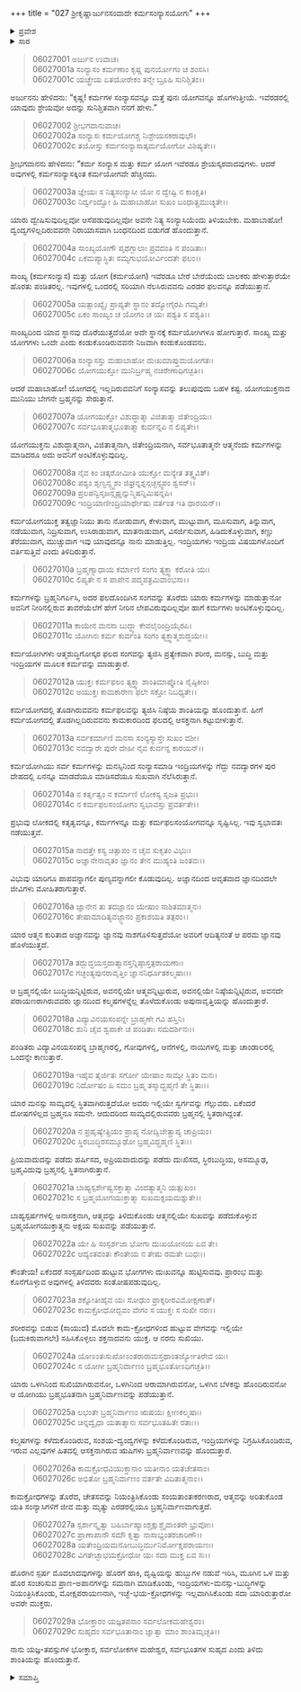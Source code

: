 +++
title = "027 ಶ್ರೀಕೃಷ್ಣಾರ್ಜುನಸಂವಾದೇ ಕರ್ಮಸಂನ್ಯಾಸಯೋಗಃ"
+++

<details><summary>ಪ್ರವೇಶ</summary>


।।   ಓಂ ಓಂ ನಮೋ ನಾರಾಯಣಾಯ।।   ಶ್ರೀ ವೇದವ್ಯಾಸಾಯ ನಮಃ ।।

ಶ್ರೀ ಕೃಷ್ಣದ್ವೈಪಾಯನ ವೇದವ್ಯಾಸ ವಿರಚಿತ  

**ಶ್ರೀ ಮಹಾಭಾರತ**

**ಭೀಷ್ಮ ಪರ್ವ**

**ಭಗವದ್ಗೀತಾ ಪರ್ವ**

**ಅಧ್ಯಾಯ 27**

</details>

<details><summary>ಸಾರ</summary>



</details>


> 06027001 ಅರ್ಜುನ ಉವಾಚ।   
06027001a ಸಂನ್ಯಾಸಂ ಕರ್ಮಣಾಂ ಕೃಷ್ಣ ಪುನರ್ಯೋಗಂ ಚ ಶಂಸಸಿ।   
06027001c ಯಚ್ಛ್ರೇಯ ಏತಯೋರೇಕಂ ತನ್ಮೇ ಬ್ರೂಹಿ ಸುನಿಶ್ಚಿತಂ।।

ಅರ್ಜುನನು ಹೇಳಿದನು: “ಕೃಷ್ಣ! ಕರ್ಮಗಳ ಸಂನ್ಯಾಸವನ್ನೂ ಮತ್ತೆ ಪುನಃ ಯೋಗವನ್ನೂ ಹೊಗಳುತ್ತೀಯೆ. ಇವೆರಡರಲ್ಲಿ ಯಾವುದು ಶ್ರೇಯವೋ ಅದನ್ನು ಸುನಿಶ್ಚಿತವಾಗಿ ನನಗೆ ಹೇಳು.”

> 06027002 ಶ್ರೀಭಗವಾನುವಾಚ।   
06027002a ಸಂನ್ಯಾಸಃ ಕರ್ಮಯೋಗಶ್ಚ ನಿಃಶ್ರೇಯಸಕರಾವುಭೌ।   
06027002c ತಯೋಸ್ತು ಕರ್ಮಸಂನ್ಯಾಸಾತ್ಕರ್ಮಯೋಗೋ ವಿಶಿಷ್ಯತೇ।।

ಶ್ರೀಭಗವಾನನು ಹೇಳಿದನು: “ಕರ್ಮ ಸಂನ್ಯಾಸ ಮತ್ತು ಕರ್ಮ ಯೋಗ ಇವೆರಡೂ ಶ್ರೇಯಸ್ಕರವಾದವುಗಳು. ಆದರೆ ಅವುಗಳಲ್ಲಿ ಕರ್ಮಸಂನ್ಯಾಸಕ್ಕಿಂತ ಕರ್ಮಯೋಗವೇ ಹೆಚ್ಚಿನದು.

> 06027003a ಜ್ಞೇಯಃ ಸ ನಿತ್ಯಸಂನ್ಯಾಸೀ ಯೋ ನ ದ್ವೇಷ್ಟಿ ನ ಕಾಂಕ್ಷತಿ।   
06027003c ನಿರ್ದ್ವಂದ್ವೋ ಹಿ ಮಹಾಬಾಹೋ ಸುಖಂ ಬಂಧಾತ್ಪ್ರಮುಚ್ಯತೇ।।

ಯಾರು ದ್ವೇಷಿಸುವುದಿಲ್ಲವೋ ಆಸೆಪಡುವುದಿಲ್ಲವೋ ಅವನೇ ನಿತ್ಯ ಸಂನ್ಯಾಸಿಯೆಂದು ತಿಳಿಯಬೇಕು. ಮಹಾಬಾಹೋ! ದ್ವಂದ್ವಗಳಿಲ್ಲದಿರುವವನೇ ನಿರಾಯಾಸವಾಗಿ ಬಂಧನದಿಂದ ಬಿಡುಗಡೆ ಹೊಂದುತ್ತಾನೆ.

> 06027004a ಸಾಂಖ್ಯಯೋಗೌ ಪೃಥಗ್ಬಾಲಾಃ ಪ್ರವದಂತಿ ನ ಪಂಡಿತಾಃ।   
06027004c ಏಕಮಪ್ಯಾಸ್ಥಿತಃ ಸಮ್ಯಗುಭಯೋರ್ವಿಂದತೇ ಫಲಂ।।

ಸಾಂಖ್ಯ (ಕರ್ಮಸಂನ್ಯಾಸ) ಮತ್ತು ಯೋಗ (ಕರ್ಮಯೋಗ) ಇವೆರಡೂ ಬೇರೆ ಬೇರೆಯೆಂದು ಬಾಲಕರು ಹೇಳುತ್ತಾರೆಯೇ ಹೊರತು ಪಂಡಿತರಲ್ಲ. ಇವುಗಳಲ್ಲಿ ಒಂದರಲ್ಲಿ ಸರಿಯಾಗಿ ನೆಲಸಿರುವವನು ಎರಡರ ಫಲವನ್ನೂ ಪಡೆಯುತ್ತಾನೆ.

> 06027005a ಯತ್ಸಾಂಖ್ಯೈಃ ಪ್ರಾಪ್ಯತೇ ಸ್ಥಾನಂ ತದ್ಯೋಗೈರಪಿ ಗಮ್ಯತೇ।   
06027005c ಏಕಂ ಸಾಂಖ್ಯಂ ಚ ಯೋಗಂ ಚ ಯಃ ಪಶ್ಯತಿ ಸ ಪಶ್ಯತಿ।।

ಸಾಂಖ್ಯದಿಂದ ಯಾವ ಸ್ಥಾನವು ದೊರೆಯುತ್ತದೆಯೋ ಅದೇ ಸ್ಥಾನಕ್ಕೆ ಕರ್ಮಯೋಗಿಗಳೂ ಹೋಗುತ್ತಾರೆ. ಸಾಂಖ್ಯ ಮತ್ತು ಯೋಗಗಳು ಒಂದೇ ಎಂದು ಕಂಡುಕೊಂಡಿರುವವನೇ ನಿಜವಾಗಿ ಕಂಡುಕೊಂಡವನು.

> 06027006a ಸಂನ್ಯಾಸಸ್ತು ಮಹಾಬಾಹೋ ದುಃಖಮಾಪ್ತುಮಯೋಗತಃ।   
06027006c ಯೋಗಯುಕ್ತೋ ಮುನಿರ್ಬ್ರಹ್ಮ ನಚಿರೇಣಾಧಿಗಚ್ಛತಿ।।

ಆದರೆ ಮಹಾಬಾಹೋ! ಯೋಗದಲ್ಲಿ ಇಲ್ಲದಿರುವವನಿಗೆ ಸಂನ್ಯಾಸವನ್ನು ತಲುಪುವುದು ಬಹಳ ಕಷ್ಟ. ಯೋಗಯುಕ್ತನಾದ ಮುನಿಯು ಬೇಗನೇ ಬ್ರಹ್ಮನನ್ನು ಸೇರುತ್ತಾನೆ.

> 06027007a ಯೋಗಯುಕ್ತೋ ವಿಶುದ್ಧಾತ್ಮಾ ವಿಜಿತಾತ್ಮಾ ಜಿತೇಂದ್ರಿಯಃ।   
06027007c ಸರ್ವಭೂತಾತ್ಮಭೂತಾತ್ಮಾ ಕುರ್ವನ್ನಪಿ ನ ಲಿಪ್ಯತೇ।।

ಯೋಗಯುಕ್ತನು ವಿಶುದ್ಧಾತ್ಮನಾಗಿ, ವಿಜಿತಾತ್ಮನಾಗಿ, ಜಿತೇಂದ್ರಿಯನಾಗಿ, ಸರ್ವಭೂತಾತ್ಮನೇ ಆತ್ಮನೆಂದು ಕರ್ಮಗಳನ್ನು ಮಾಡಿದರೂ ಅದು ಅವನಿಗೆ ಅಂಟಿಕೊಳ್ಳುವುದಿಲ್ಲ.

> 06027008a ನೈವ ಕಿಂ ಚಿತ್ಕರೋಮೀತಿ ಯುಕ್ತೋ ಮನ್ಯೇತ ತತ್ತ್ವವಿತ್।   
06027008c ಪಶ್ಯಂ ಶೃಣ್ವನ್ಸ್ಪೃಶಂ ಜಿಘ್ರನ್ನಶ್ನನ್ಗಚ್ಛನ್ಸ್ವಪಂ ಶ್ವಸನ್।।   
06027009a ಪ್ರಲಪನ್ವಿಸೃಜನ್ಗೃಹ್ಣನ್ನುನ್ಮಿಷನ್ನಿಮಿಷನ್ನಪಿ।   
06027009c ಇಂದ್ರಿಯಾಣೀಂದ್ರಿಯಾರ್ಥೇಷು ವರ್ತಂತ ಇತಿ ಧಾರಯನ್।।

ಕರ್ಮಯೋಗಯುಕ್ತ ತತ್ವಜ್ಞಾನಿಯು ತಾನು ನೋಡುವಾಗ, ಕೇಳುವಾಗ, ಮುಟ್ಟುವಾಗ, ಮೂಸುವಾಗ, ತಿನ್ನುವಾಗ, ನಡೆಯುವಾಗ, ನಿದ್ರಿಸುವಾಗ, ಉಸಿರಾಡುವಾಗ, ಮಾತನಾಡುವಾಗ, ವಿಸರ್ಜಿಸುವಾಗ, ಹಿಡಿದುಕೊಳ್ಳುವಾಗ, ಕಣ್ಣು ತೆರೆಯುವಾಗ, ಮುಚ್ಚುವಾಗ ಇವು ಯಾವುದನ್ನೂ ನಾನು ಮಾಡುತ್ತಿಲ್ಲ. ಇಂದ್ರಿಯಗಳು ಇಂದ್ರಿಯ ವಿಷಯಗಳೊಂದಿಗೆ ವರ್ತಿಸುತ್ತಿವೆ ಎಂದು ತಿಳಿದಿರುತ್ತಾನೆ.

> 06027010a ಬ್ರಹ್ಮಣ್ಯಾಧಾಯ ಕರ್ಮಾಣಿ ಸಂಗಂ ತ್ಯಕ್ತ್ವಾ ಕರೋತಿ ಯಃ।   
06027010c ಲಿಪ್ಯತೇ ನ ಸ ಪಾಪೇನ ಪದ್ಮಪತ್ರಮಿವಾಂಭಸಾ।।

ಕರ್ಮಗಳನ್ನು ಬ್ರಹ್ಮನಿಗರ್ಪಿಸಿ, ಅದರ ಫಲದೊಂದಿಗಿನ ಸಂಗವನ್ನು ತೊರೆದು ಯಾರು ಕರ್ಮಗಳನ್ನು ಮಾಡುತ್ತಾನೋ ಅವನಿಗೆ ನೀರಿನಲ್ಲಿರುವ ತಾವರೆಯೆಲೆಗೆ ಹೇಗೆ ನೀರಿನ ಲೇಪವಿರುವುದಿಲ್ಲವೋ ಹಾಗೆ ಕರ್ಮಗಳು ಅಂಟಿಕೊಳ್ಳುವುದಿಲ್ಲ.

> 06027011a ಕಾಯೇನ ಮನಸಾ ಬುದ್ಧ್ಯಾ ಕೇವಲೈರಿಂದ್ರಿಯೈರಪಿ।   
06027011c ಯೋಗಿನಃ ಕರ್ಮ ಕುರ್ವಂತಿ ಸಂಗಂ ತ್ಯಕ್ತ್ವಾತ್ಮಶುದ್ಧಯೇ।।

ಕರ್ಮಯೋಗಿಗಳು ಆತ್ಮಶುದ್ಧಿಗೋಸ್ಕರ ಫಲದ ಸಂಗವನ್ನು ತ್ಯಜಿಸಿ ಪ್ರತ್ಯೇಕವಾಗಿ ಶರೀರ, ಮನಸ್ಸು, ಬುದ್ಧಿ ಮತ್ತು ಇಂದ್ರಿಯಗಳ ಮೂಲಕ ಕರ್ಮವನ್ನು ಮಾಡುತ್ತಾರೆ.

> 06027012a ಯುಕ್ತಃ ಕರ್ಮಫಲಂ ತ್ಯಕ್ತ್ವಾ ಶಾಂತಿಮಾಪ್ನೋತಿ ನೈಷ್ಠಿಕೀಂ।   
06027012c ಅಯುಕ್ತಃ ಕಾಮಕಾರೇಣ ಫಲೇ ಸಕ್ತೋ ನಿಬಧ್ಯತೇ।।

ಕರ್ಮಯೋಗದಲ್ಲಿ ತೊಡಗಿರುವವನು ಕರ್ಮಫಲವನ್ನು ತ್ಯಜಿಸಿ ನಿಷ್ಠೆಯ ಶಾಂತಿಯನ್ನು ಹೊಂದುತ್ತಾನೆ. ಹೀಗೆ ಕರ್ಮಯೋಗದಲ್ಲಿ ತೊಡಗಿಲ್ಲದಿರುವವನು ಕಾಮಕಾರದಿಂದ ಫಲದಲ್ಲಿ ಆಸಕ್ತನಾಗಿ ಕಟ್ಟುಬೀಳುತ್ತಾನೆ.

> 06027013a ಸರ್ವಕರ್ಮಾಣಿ ಮನಸಾ ಸಂನ್ಯಸ್ಯಾಸ್ತೇ ಸುಖಂ ವಶೀ।   
06027013c ನವದ್ವಾರೇ ಪುರೇ ದೇಹೀ ನೈವ ಕುರ್ವನ್ನ ಕಾರಯನ್।।

ಕರ್ಮಯೋಗಿಯು ಸರ್ವ ಕರ್ಮಗಳನ್ನು ಮನಸ್ಸಿನಿಂದ ಸಂನ್ಯಾಸಮಾಡಿ ಇಂದ್ರಿಯಗಳನ್ನು ಗೆದ್ದು ನವದ್ವಾರಗಳ ಪುರ ದೇಹದಲ್ಲಿ ಏನನ್ನೂ ಮಾಡದೆಯೂ ಮಾಡಿಸದೆಯೂ ಸುಖವಾಗಿ ನೆಲೆಸಿರುತ್ತಾನೆ.

> 06027014a ನ ಕರ್ತೃತ್ವಂ ನ ಕರ್ಮಾಣಿ ಲೋಕಸ್ಯ ಸೃಜತಿ ಪ್ರಭುಃ।   
06027014c ನ ಕರ್ಮಫಲಸಂಯೋಗಂ ಸ್ವಭಾವಸ್ತು ಪ್ರವರ್ತತೇ।।

ಪ್ರಭುವು ಲೋಕದಲ್ಲಿ ಕತೃತ್ವವನ್ನೂ, ಕರ್ಮಗಳನ್ನೂ ಮತ್ತು ಕರ್ಮಫಲಸಂಯೋಗವನ್ನೂ ಸೃಷ್ಟಿಸಿಲ್ಲ. ಇವು ಸ್ವಭಾವತಃ ನಡೆಯುತ್ತವೆ.

> 06027015a ನಾದತ್ತೇ ಕಸ್ಯ ಚಿತ್ಪಾಪಂ ನ ಚೈವ ಸುಕೃತಂ ವಿಭುಃ।   
06027015c ಅಜ್ಞಾನೇನಾವೃತಂ ಜ್ಞಾನಂ ತೇನ ಮುಹ್ಯಂತಿ ಜಂತವಃ।।

ವಿಭುವು ಯಾರಿಗೂ ಪಾಪವನ್ನಾಗಲೀ ಪುಣ್ಯವನ್ನಾಗಲೀ ಕೊಡುವುದಿಲ್ಲ. ಅಜ್ಞಾನದಿಂದ ಆವೃತವಾದ ಜ್ಞಾನದಿಂದಲೇ ಜೀವಿಗಳು ಮೋಹಿತರಾಗುತ್ತಾರೆ.

> 06027016a ಜ್ಞಾನೇನ ತು ತದಜ್ಞಾನಂ ಯೇಷಾಂ ನಾಶಿತಮಾತ್ಮನಃ।   
06027016c ತೇಷಾಮಾದಿತ್ಯವಜ್ಜ್ಞಾನಂ ಪ್ರಕಾಶಯತಿ ತತ್ಪರಂ।।

ಯಾರ ಆತ್ಮನ ಕುರಿತಾದ ಅಜ್ಞಾನವನ್ನು ಜ್ಞಾನವು ನಾಶಗೊಳಿಸುತ್ತದೆಯೋ ಅವರಿಗೆ ಆದಿತ್ಯನಂತೆ ಆ ಪರಮ ಜ್ಞಾನವು ಹೊಳೆಯುತ್ತದೆ.

> 06027017a ತದ್ಬುದ್ಧಯಸ್ತದಾತ್ಮಾನಸ್ತನ್ನಿಷ್ಠಾಸ್ತತ್ಪರಾಯಣಾಃ।   
06027017c ಗಚ್ಛಂತ್ಯಪುನರಾವೃತ್ತಿಂ ಜ್ಞಾನನಿರ್ಧೂತಕಲ್ಮಷಾಃ।।

ಆ ಬ್ರಹ್ಮನಲ್ಲಿಯೇ ಬುದ್ಧಿಯನ್ನಿಟ್ಟಿರುವ, ಅವನಲ್ಲಿಯೇ ಆತ್ಮವನ್ನಿಟ್ಟುರುವ, ಅವನಲ್ಲಿಯೇ ನಿಷ್ಠೆಯನ್ನಿಟ್ಟಿರುವ, ಅವನದೇ ಪರಾಯಣರಾಗಿರುವವರು ಜ್ಞಾನದಿಂದ ಕಲ್ಮಷಗಳನ್ನೆಲ್ಲ ತೊಳೆದುಕೊಂಡು ಅಪುನಾವೃತ್ತಿಯನ್ನು ಹೊಂದುತ್ತಾರೆ.

> 06027018a ವಿದ್ಯಾವಿನಯಸಂಪನ್ನೇ ಬ್ರಾಹ್ಮಣೇ ಗವಿ ಹಸ್ತಿನಿ।   
06027018c ಶುನಿ ಚೈವ ಶ್ವಪಾಕೇ ಚ ಪಂಡಿತಾಃ ಸಮದರ್ಶಿನಃ।।

ಪಂಡಿತರು ವಿದ್ಯಾವಿನಯಸಂಪನ್ನ ಬ್ರಾಹ್ಮಣರಲ್ಲಿ, ಗೋವುಗಳಲ್ಲಿ, ಆನೆಗಳಲ್ಲಿ, ನಾಯಿಗಳಲ್ಲಿ ಮತ್ತು ಚಾಂಡಾಲರಲ್ಲಿ ಒಂದನ್ನೇ ಕಾಣುತ್ತಾರೆ.

> 06027019a ಇಹೈವ ತೈರ್ಜಿತಃ ಸರ್ಗೋ ಯೇಷಾಂ ಸಾಮ್ಯೇ ಸ್ಥಿತಂ ಮನಃ।   
06027019c ನಿರ್ದೋಷಂ ಹಿ ಸಮಂ ಬ್ರಹ್ಮ ತಸ್ಮಾದ್ಬ್ರಹ್ಮಣಿ ತೇ ಸ್ಥಿತಾಃ।।

ಯಾರ ಮನಸ್ಸು ಸಾಮ್ಯದಲ್ಲಿ ಸ್ಥಿತವಾಗಿರುತ್ತದೆಯೋ ಅವರು ಇಲ್ಲಿಯೇ ಸ್ವರ್ಗವನ್ನು ಗೆಲ್ಲುವರು. ಏಕೆಂದರೆ ದೋಷಗಳಿಲ್ಲದ ಬ್ರಹ್ಮನೂ ಸಮನೇ. ಆದುದರಿಂದ ಸಾಮ್ಯದಲ್ಲಿರುವವರು ಬ್ರಹ್ಮನಲ್ಲಿ ಸ್ಥಿತರಾಗಿದ್ದಂತೆ.

> 06027020a ನ ಪ್ರಹೃಷ್ಯೇತ್ಪ್ರಿಯಂ ಪ್ರಾಪ್ಯ ನೋದ್ವಿಜೇತ್ಪ್ರಾಪ್ಯ ಚಾಪ್ರಿಯಂ।   
06027020c ಸ್ಥಿರಬುದ್ಧಿರಸಮ್ಮೂಢೋ ಬ್ರಹ್ಮವಿದ್ಬ್ರಹ್ಮಣಿ ಸ್ಥಿತಃ।।

ಪ್ರಿಯವಾದುದನ್ನು ಪಡೆದು ಹರ್ಷಿಸದ, ಅಪ್ರಿಯವಾದುದನ್ನು ಪಡೆದು ದುಃಖಿಸದ, ಸ್ಥಿರಬುದ್ಧಿಯ, ಅಸಮ್ಮೂಢ, ಬ್ರಹ್ಮವಿದುವು ಬ್ರಹ್ಮನಲ್ಲಿ ಸ್ಥಿತನಾಗಿರುತ್ತಾನೆ.

> 06027021a ಬಾಹ್ಯಸ್ಪರ್ಶೇಷ್ವಸಕ್ತಾತ್ಮಾ ವಿಂದತ್ಯಾತ್ಮನಿ ಯತ್ಸುಖಂ।   
06027021c ಸ ಬ್ರಹ್ಮಯೋಗಯುಕ್ತಾತ್ಮಾ ಸುಖಮಕ್ಷಯಮಶ್ನುತೇ।।

ಬಾಹ್ಯಸ್ಪರ್ಷಗಳಲ್ಲಿ ಅನಾಸಕ್ತನಾಗಿ, ಆತ್ಮವನ್ನು ತಿಳಿದುಕೊಂಡು ಆತ್ಮನಲ್ಲಿಯೇ ಸುಖವನ್ನು ಪಡೆದುಕೊಳ್ಳುವ ಬ್ರಹ್ಮಯೋಗಯುಕ್ತಾತ್ಮನು ಅಕ್ಷಯ ಸುಖವನ್ನು ಪಡೆಯುತ್ತಾನೆ.

> 06027022a ಯೇ ಹಿ ಸಂಸ್ಪರ್ಶಜಾ ಭೋಗಾ ದುಃಖಯೋನಯ ಏವ ತೇ।   
06027022c ಆದ್ಯಂತವಂತಃ ಕೌಂತೇಯ ನ ತೇಷು ರಮತೇ ಬುಧಃ।।

ಕೌಂತೇಯ! ಏಕೆಂದರೆ ಸಂಸ್ಪರ್ಷದಿಂದ ಹುಟ್ಟುವ ಭೋಗಗಳು ದುಃಖವನ್ನೂ ಹುಟ್ಟಿಸುವವು. ಪ್ರಾರಂಭ ಮತ್ತು ಕೊನೆಗೊಳ್ಳುವ ಅವುಗಳಲ್ಲಿ ತಿಳಿದವರು ಸಂತೋಷಪಡುವುದಿಲ್ಲ.

> 06027023a ಶಕ್ನೋತೀಹೈವ ಯಃ ಸೋಢುಂ ಪ್ರಾಕ್ಶರೀರವಿಮೋಕ್ಷಣಾತ್।   
06027023c ಕಾಮಕ್ರೋಧೋದ್ಭವಂ ವೇಗಂ ಸ ಯುಕ್ತಃ ಸ ಸುಖೀ ನರಃ।।

ಶರೀರವನ್ನು ಬಿಡುವ (ಸಾಯುವ) ಮೊದಲೇ ಕಾಮ-ಕ್ರೋಧಗಳಿಂದ ಹುಟ್ಟುವ ವೇಗವನ್ನು ಇಲ್ಲಿಯೇ (ಬದುಕಿರುವಾಗಲೇ) ಸಹಿಸಿಕೊಳ್ಳಲು ಶಕ್ತನಾದವನು ಯುಕ್ತ. ಆ ನರನು ಸುಖಿಯು.

> 06027024a ಯೋಽಂತಃಸುಖೋಽಂತರಾರಾಮಸ್ತಥಾಂತರ್ಜ್ಯೋತಿರೇವ ಯಃ।   
06027024c ಸ ಯೋಗೀ ಬ್ರಹ್ಮನಿರ್ವಾಣಂ ಬ್ರಹ್ಮಭೂತೋಽಧಿಗಚ್ಛತಿ।।

ಯಾರು ಒಳಗಿನಿಂದ ಸುಖಿಯಾಗಿರುವನೋ, ಒಳಗಿನಿಂದ ಆರಾಮಾಗಿರುವನೋ, ಒಳಗಿನ ಬೆಳಕನ್ನು ಹೊಂದಿರುವನೋ ಆ ಯೋಗಿಯು ಬ್ರಹ್ಮಭೂತನಾಗಿ ಬ್ರಹ್ಮನಿರ್ವಾಣವನ್ನು ಪಡೆಯುತ್ತಾನೆ.

> 06027025a ಲಭಂತೇ ಬ್ರಹ್ಮನಿರ್ವಾಣಂ ಋಷಯಃ ಕ್ಷೀಣಕಲ್ಮಷಾಃ।   
06027025c ಚಿನ್ನದ್ವೈಧಾ ಯತಾತ್ಮಾನಃ ಸರ್ವಭೂತಹಿತೇ ರತಾಃ।।

ಕಲ್ಮಷಗಳನ್ನು ಕಳೆದುಕೊಂಡಿರುವ, ಸಂಶಯ-ದ್ವಂದ್ವಗಳನ್ನು ಕಳೆದುಕೊಂಡಿರುವ, ಇಂದ್ರಿಯಗಳನ್ನು ನಿಗ್ರಹಿಸಿಕೊಂಡಿರುವ, ಇರುವ ಎಲ್ಲವುಗಳ ಹಿತದಲ್ಲಿ ಆಸಕ್ತನಾಗಿರುವ ಋಷಿಗಳು ಬ್ರಹ್ಮನಿರ್ವಾಣವನ್ನು ಹೊಂದುತ್ತಾರೆ.

> 06027026a ಕಾಮಕ್ರೋಧವಿಯುಕ್ತಾನಾಂ ಯತೀನಾಂ ಯತಚೇತಸಾಂ।   
06027026c ಅಭಿತೋ ಬ್ರಹ್ಮನಿರ್ವಾಣಂ ವರ್ತತೇ ವಿದಿತಾತ್ಮನಾಂ।।

ಕಾಮಕ್ರೋಧಗಳನ್ನು ತೊರೆದ, ಚೇತಸವನ್ನು ನಿಯಂತ್ರಿಸಿಕೊಂಡು ಸಂಯತಾಂತಃಕರಣರಾದ, ಆತ್ಮವನ್ನು ಅರಿತುಕೊಂಡ ಯತಿ ಸಂನ್ಯಾಸಿಗಳಿಗೆ ಜೀವ ಮತ್ತು ಮೃತ್ಯು ಎರಡರಲ್ಲಿಯೂ ಬ್ರಹ್ಮನಿರ್ವಾಣವಾಗುತ್ತದೆ.

> 06027027a ಸ್ಪರ್ಶಾನ್ಕೃತ್ವಾ ಬಹಿರ್ಬಾಹ್ಯಾಂಶ್ಚಕ್ಷುಶ್ಚೈವಾಂತರೇ ಭ್ರುವೋಃ।   
06027027c ಪ್ರಾಣಾಪಾನೌ ಸಮೌ ಕೃತ್ವಾ ನಾಸಾಭ್ಯಂತರಚಾರಿಣೌ।।   
06027028a ಯತೇಂದ್ರಿಯಮನೋಬುದ್ಧಿರ್ಮುನಿರ್ಮೋಕ್ಷಪರಾಯಣಃ।   
06027028c ವಿಗತೇಚ್ಛಾಭಯಕ್ರೋಧೋ ಯಃ ಸದಾ ಮುಕ್ತ ಏವ ಸಃ।।

ಹೊರಗಿನ ಸ್ಪರ್ಷ ಮೊದಲಾದವುಗಳನ್ನು ಹೊರಗೆ ಹಾಕಿ, ದೃಷ್ಟಿಯನ್ನು ಹುಬ್ಬುಗಳ ನಡುವೆ ಇರಿಸಿ, ಮೂಗಿನ ಒಳ ಮತ್ತು ಹೊರ ಸಂಚರಿಸುವ ಪ್ರಾಣ-ಅಪಾನಗಳನ್ನು ಸಮನಾಗಿ ಮಾಡಿಕೊಂಡು, ಇಂದ್ರಿಯಗಳು-ಮನಸ್ಸು-ಬುದ್ಧಿಗಳನ್ನು ನಿಯಂತ್ರಿಸಿಕೊಂಡು, ಮೋಕ್ಷಪರಾಯಣನಾಗಿ, ಇಚ್ಛೆ-ಭಯ-ಕ್ರೋಧಗಳನ್ನು ಇಲ್ಲವಾಗಿಸಿಕೊಂಡು ಸದಾ ಯಾರಿರುತ್ತಾರೋ ಅವರೇ ಮುಕ್ತರು.

> 06027029a ಭೋಕ್ತಾರಂ ಯಜ್ಞತಪಸಾಂ ಸರ್ವಲೋಕಮಹೇಶ್ವರಂ।   
06027029c ಸುಹೃದಂ ಸರ್ವಭೂತಾನಾಂ ಜ್ಞಾತ್ವಾ ಮಾಂ ಶಾಂತಿಮೃಚ್ಛತಿ।।

ನಾನು ಯಜ್ಞ-ತಪಸ್ಸುಗಳ ಭೋಕ್ತಾರ, ಸರ್ವಲೋಕಗಳ ಮಹೇಶ್ವರ, ಸರ್ವಭೂತಗಳ ಸುಹೃದ ಎಂದು ತಿಳಿದು ಶಾಂತಿಯನ್ನು ಹೊಂದುತ್ತಾನೆ.


<details><summary>ಸಮಾಪ್ತಿ</summary>


ಇತಿ ಶ್ರೀ ಮಹಾಭಾರತೇ ಭೀಷ್ಮ ಪರ್ವಣಿ ಭಗವದ್ಗೀತಾಪರ್ವಣಿ ಶ್ರೀಮದ್ಭಗವದ್ಗೀತಾಸೂಪನಿಷತ್ಸು ಬ್ರಹ್ಮವಿದ್ಯಾಯಾಂ ಯೋಗಶಾಸ್ತ್ರೇ ಶ್ರೀಕೃಷ್ಣಾರ್ಜುನಸಂವಾದೇ ಕರ್ಮಸಂನ್ಯಾಸಯೋಗೋ ನಾಮ ಪಂಚಮೋಽಧ್ಯಾಯಃ।।   
ಇದು ಶ್ರೀ ಮಹಾಭಾರತದಲ್ಲಿ ಭೀಷ್ಮ ಪರ್ವದಲ್ಲಿ ಭಗವದ್ಗೀತಾ ಪರ್ವದಲ್ಲಿ ಶ್ರೀಮದ್ಭಗವದ್ಗೀತಾ ಉಪನಿಷತ್ತಿನಲ್ಲಿ ಬ್ರಹ್ಮವಿದ್ಯೆಯ ಯೋಗಶಾಸ್ತ್ರದಲ್ಲಿ ಶ್ರೀಕೃಷ್ಣಾರ್ಜುನಸಂವಾದದಲ್ಲಿ ಕರ್ಮಸಂನ್ಯಾಸಯೋಗವೆಂಬ ಐದನೇ ಅಧ್ಯಾಯವು.  
ಭೀಷ್ಮ ಪರ್ವಣಿ ಸಪ್ತವಿಂಶೋಽಧ್ಯಾಯಃ।।  
ಭೀಷ್ಮ ಪರ್ವದಲ್ಲಿ ಇಪ್ಪತ್ತೇಳನೇ ಅಧ್ಯಾಯವು.


</details>

